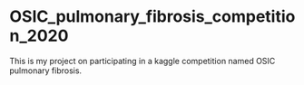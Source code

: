 # OSIC_pulmonary_fibrosis_competition_2020
This is my project on participating in a kaggle competition named OSIC pulmonary fibrosis. 
